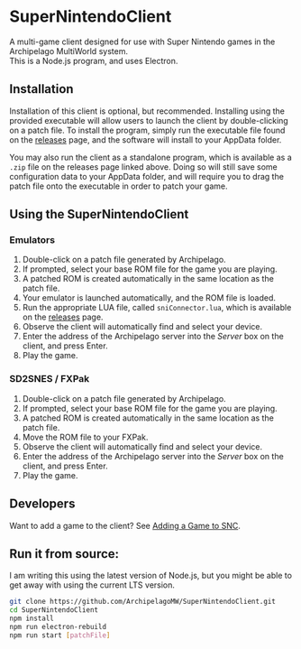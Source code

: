 # SuperNintendoClient
A multi-game client designed for use with Super Nintendo games in the Archipelago MultiWorld system.  
This is a Node.js program, and uses Electron.

## Installation
Installation of this client is optional, but recommended. Installing using the provided executable will allow
users to launch the client by double-clicking on a patch file. To install the program, simply run the executable
file found on the [releases](https://github.com/ArchipelagoMW/SuperNintendoClient/releases) page, and the software
will install to your AppData folder.

You may also run the client as a standalone program, which is available as a `.zip` file on the releases page
linked above. Doing so will still save some configuration data to your AppData folder, and will require you
to drag the patch file onto the executable in order to patch your game.

## Using the SuperNintendoClient

### Emulators
1. Double-click on a patch file generated by Archipelago.
2. If prompted, select your base ROM file for the game you are playing.
3. A patched ROM is created automatically in the same location as the patch file.
4. Your emulator is launched automatically, and the ROM file is loaded.
5. Run the appropriate LUA file, called `sniConnector.lua`, which is available on the
   [releases](https://github.com/ArchipelagoMW/SuperNintendoClient/releases) page.
6. Observe the client will automatically find and select your device.
7. Enter the address of the Archipelago server into the *Server* box on the client, and press Enter.
8. Play the game.

### SD2SNES / FXPak
1. Double-click on a patch file generated by Archipelago.
2. If prompted, select your base ROM file for the game you are playing.
3. A patched ROM is created automatically in the same location as the patch file.
4. Move the ROM file to your FXPak.
5. Observe the client will automatically find and select your device.
6. Enter the address of the Archipelago server into the *Server* box on the client, and press Enter.
7. Play the game.

## Developers
Want to add a game to the client? See
<a href="https://github.com/ArchilepagoMW/SuperNintendoClient/tree/master/games">Adding a Game to SNC</a>.

## Run it from source:
I am writing this using the latest version of Node.js, but you might be able to get away with using the current LTS version.
```bash
git clone https://github.com/ArchipelagoMW/SuperNintendoClient.git
cd SuperNintendoClient
npm install
npm run electron-rebuild
npm run start [patchFile]
```
